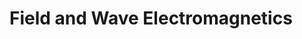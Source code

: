 # Field and Wave Electromagnetics
<!--stackedit_data:
eyJoaXN0b3J5IjpbLTE2OTMwNTcxMTAsLTkwOTQ3MTE3OSwtMT
A4MzU3OTg5NCwtNzQyODQ0NzA0LC0xODIzODk2MjgwLDIwMjA4
NjE5ODksLTExNjMzNTUxNDgsMTcxMjE3NjA4Nyw1Mjk3NTI3Nj
gsLTk0NTg0ODkzOCwtMTQ2MTg2OTgwMiwtNDA4MzU2MjMzLDIw
MTYwNjQ1MTAsMTgxNDcxOTMzLDEwMzAwOTU2NDAsMjA5MTYyOT
Y1Myw5MjU3NjcwNjQsLTE4NTI0Njg0MjYsMjA1NTE4MDYwNSwt
MzAxMTg0OThdfQ==
-->